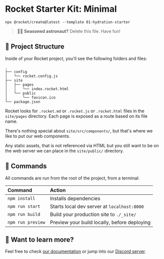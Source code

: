 # Rocket Starter Kit: Minimal

```
npx @rocket/create@latest --template 01-hydration-starter
```

> 🧑‍🚀 **Seasoned astronaut?** Delete this file. Have fun!

## 🚀 Project Structure

Inside of your Rocket project, you'll see the following folders and files:

```
.
├── config
│   └── rocket.config.js
├── site
│   ├── pages
│   │   └── index.rocket.html
│   └── public
│       └── favicon.ico
└── package.json
```

Rocket looks for `.rocket.md` or `.rocket.js` or `.rocket.html` files in the `site/pages` directory. Each page is exposed as a route based on its file name.

There's nothing special about `site/src/components/`, but that's where we like to put our web components.

Any static assets, that is not referenced via HTML but you still want to be on the web server we can place in the `site/public/` directory.

## 🧞 Commands

All commands are run from the root of the project, from a terminal:

| Command           | Action                                       |
| :---------------- | :------------------------------------------- |
| `npm install`     | Installs dependencies                        |
| `npm run start`   | Starts local dev server at `localhost:8000`  |
| `npm run build`   | Build your production site to `./_site/`     |
| `npm run preview` | Preview your build locally, before deploying |

## 👀 Want to learn more?

Feel free to check [our documentation](https://rocket.modern-web.dev) or jump into our [Discord server](https://rocket.modern-web.dev/chat).
